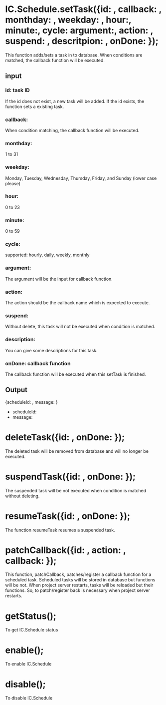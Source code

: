 # IC.Schedule.setTask({id: , callback: , monthday: , weekday: , hour:, minute:, cycle: argument:, action: , suspend: , descritpion: , onDone: });

This function adds/sets a task in to database. When conditions are matched, the callback function will be executed.

## input

### id: task ID

If the id does not exist, a new task will be added. 
If the id exists, the function sets a existing task.

### callback:

When condition matching, the callback function will be executed.

### monthday: 

1 to 31

### weekday:

Monday, Tuesday, Wednesday, Thursday, Friday, and Sunday (lower case please)

### hour:

0 to 23

### minute:

0 to 59

### cycle:

supported: hourly, daily, weekly, monthly

### argument: 

The argument will be the input for callback function.

### action:

The action should be the callback name which is expected to execute. 

### suspend:

Without delete, this task will not be executed when condition is matched.

### description:

You can give some descriptions for this task.

### onDone: callback function

The callback function will be executed when this setTask is finished.

## Output

{scheduleId: , message: }

* scheduleId: 
* message: 


# deleteTask({id: , onDone: });

The deleted task will be removed from database and will no longer be executed. 

# suspendTask({id: , onDone: });

The suspended task will be not executed when condition is matched without deleting. 

# resumeTask({id: , onDone: });

The function resumeTask resumes a suspended task.

# patchCallback({id: , action: , callback: });

This function, patchCallback, patches/register a callback function for a scheduled task. Scheduled tasks will be stored in database but functions will be not. When project server restarts, tasks will be reloaded but their functions. So, to patch/register back is necessary when project server restarts.

# getStatus();

To get IC.Schedule status

# enable();

To enable IC.Schedule

# disable();

To disable IC.Schedule
